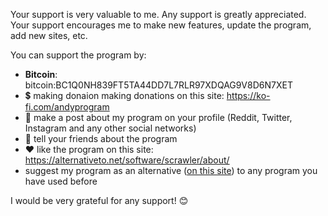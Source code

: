 Your support is very valuable to me. Any support is greatly appreciated. Your support encourages me to make new features, update the program, add new sites, etc.

You can support the program by:
  - **Bitcoin**: bitcoin:BC1Q0NH839FT5TA44DD7L7RLR97XDQAG9V8D6N7XET
  - :heavy_dollar_sign: making donaion making donations on this site: https://ko-fi.com/andyprogram
  - :repeat: make a post about my program on your profile (Reddit, Twitter, Instagram and any other social networks)
  - :speech_balloon: tell your friends about the program
  - :heart: like the program on this site: https://alternativeto.net/software/scrawler/about/
  - suggest my program as an alternative ([on this site](https://alternativeto.net/software/scrawler/about/)) to any program you have used before

I would be very grateful for any support! :blush: